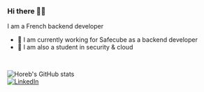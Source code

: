 ### Hi there 🤙🏽

I am a French backend developer

- 🔭 I am currently working for Safecube as a backend developer
- 🌱 I am also a student in security & cloud
<br>


![Horeb's GitHub stats][card]
<br>
[![LinkedIn][linkedin-shield]][linkedin-url]




<!--START_SECTION:waka-->
<!--END_SECTION:waka-->

<!--
**HorebParraud/HorebParraud** is a ✨ _special_ ✨ repository because its `README.md` (this file) appears on your GitHub profile.

Here are some ideas to get you started:

- 🔭 I’m currently working on ...
- 🌱 I’m currently learning ...
- 👯 I’m looking to collaborate on ...
- 🤔 I’m looking for help with ...
- 💬 Ask me about ...
- 📫 How to reach me: ...
- 😄 Pronouns: ...
- ⚡ Fun fact: ...
[![Readme Card](https://github-readme-stats.vercel.app/api/pin/?username=HorebParraud&repo=Epitech_project)](https://github.com/HorebParraud/Epitech_projec)
![Horeb's GitHub stats](https://github-readme-streak-stats.herokuapp.com/?user=HorebParraud)
-->
[linkedin-shield]: https://img.shields.io/badge/-LinkedIn-black.svg?style=for-the-badge&logo=linkedin&colorB=555
[linkedin-url]: https://www.linkedin.com/in/horeb-parraud/


[foregroundColor]: #0f0d19
[backgroundColor]: #252334
[selectionColor]: #15141d
[borderColor]: #0f0f0f
[red]: #ff7372
[green]: #a7ff70
[yellow]: #ffe875
[blue]: #8de6ff
[cyan]: #6cffd0
[white]: #dbdbdb

[card]: https://github-readme-stats.vercel.app/api?username=HorebParraud&count_private=true&hide=contribs,prs,issues&show_icons=true&title_color=ff7372&icon_color=6cffd0&text_color=dbdbdb&bg_color=252334&hide_border=TRUE
